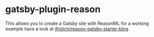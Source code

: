 # gatsby-plugin-reason

This allows you to create a Gatsby site with ReasonML for a working example have
a look at [jfrolich/reason-gatsby-starter-blog](https://github.com/jfrolich/reason-gatsby-starter-blog).
